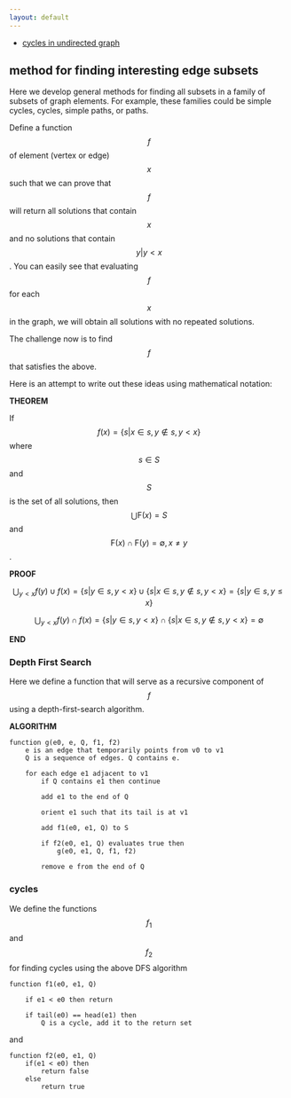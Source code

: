 ```yaml
---
layout: default
---
```


 * [cycles in undirected graph](cycles_in_undirected_graph)

## method for finding interesting edge subsets

Here we develop general methods for finding all subsets in a family of subsets of graph elements.
For example, these families could be simple cycles, cycles, simple paths, or paths.

Define a function $$f$$ of element (vertex or edge) $$x$$ such that we can prove that $$f$$ will return all 
solutions that contain $$x$$ and no solutions that contain $$y | y < x$$.
You can easily see that evaluating $$f$$ for each $$x$$ in the graph, we will obtain all solutions 
with no repeated solutions.

The challenge now is to find $$f$$ that satisfies the above.

Here is an attempt to write out these ideas using mathematical notation:

**THEOREM**

If $$f(x) = \{ s | x \in s, y \notin s, y < x \}$$ where $$s \in S$$ and $$S$$ is the set of
all solutions, then $$\bigcup \textrm{F}(x) = S$$ and 
$$\textrm{F}(x) \cap \textrm{F}(y) = \emptyset, x \neq y$$.

**PROOF**

$$
\bigcup_{y < x} f(y) \cup f(x) = 
\{ s | y \in s, y \lt x \} \cup
\{ s | x \in s, y \notin s, y < x \} =
\{ s | y \in s, y \le x \}
$$

$$
\bigcup_{y < x} f(y) \cap f(x) = 
\{ s | y \in s, y \lt x \} \cap
\{ s | x \in s, y \notin s, y < x \} =
\emptyset
$$

**END**

### Depth First Search

Here we define a function that will serve as a recursive component of $$f$$ using a depth-first-search algorithm.

**ALGORITHM**

    function g(e0, e, Q, f1, f2)
        e is an edge that temporarily points from v0 to v1
        Q is a sequence of edges. Q contains e.
        
        for each edge e1 adjacent to v1
            if Q contains e1 then continue
            
            add e1 to the end of Q
            
            orient e1 such that its tail is at v1

            add f1(e0, e1, Q) to S

            if f2(e0, e1, Q) evaluates true then
                g(e0, e1, Q, f1, f2)
        
            remove e from the end of Q
       
### cycles

We define the functions $$f_1$$ and $$f_2$$ for finding cycles using the above DFS algorithm

    function f1(e0, e1, Q)

        if e1 < e0 then return

        if tail(e0) == head(e1) then
            Q is a cycle, add it to the return set

and

    function f2(e0, e1, Q)
        if(e1 < e0) then
            return false
        else
            return true



 
